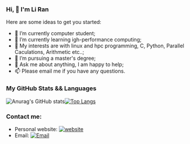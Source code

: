 ### Hi, 👋 I'm Li Ran

<!--
![Metrics](https://metrics.lecoq.io/liranuxx?template=classic&config.timezone=Asia%2FShanghai)

**liranuxx/liranuxx** is a ✨ _special_ ✨ repository because its `README.md` (this file) appears on your GitHub profile.
-->
Here are some ideas to get you started:

- 🔭 I’m currently computer student;
- 🌱 I’m currently learning igh-performance computing;
- 🤔 My interests are with linux and hpc programming, C, Python, Parallel Caculations, Arithmetic etc..;
- 💼 I’m pursuing a master's degree;
- 💬 Ask me about anything, I am happy to help;
- 📫 Please email me if you have any questions.

### My GitHub Stats && Languages

![Anurag's GitHub stats](https://github-readme-stats.vercel.app/api?username=thenicealex&show_icons=true&bg_color=00000000)[![Top Langs](https://github-readme-stats.vercel.app/api/top-langs/?username=thenicealxe&layout=donut)](https://github.com/anuraghazra/github-readme-stats)



### Contact me:

- Personal website: [![website](https://img.shields.io/badge/-3693F3?style=flat-square&logo=icloud&logoColor=white)](https://www.thenicelee.top/)
- Email: [![Email](https://img.shields.io/badge/-D14836?style=flat-square&logo=gmail&logoColor=white)](mailto:1489198873@qq.com)
